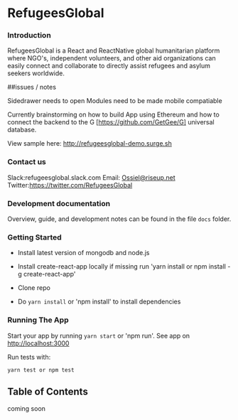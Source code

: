 # RefugeesGlobal

### Introduction

RefugeesGlobal is a React and ReactNative global humanitarian platform where NGO's, independent volunteers, and other aid organizations can easily connect and collaborate to directly assist refugees and asylum seekers worldwide.

##issues / notes

Sidedrawer needs to open
Modules need to be made mobile compatiable

Currently brainstorming on how to build App using Ethereum and how to connect the backend to the G [https://github.com/GetGee/G] universal database. 

View sample here: http://refugeesglobal-demo.surge.sh


### Contact us

Slack:refugeesglobal.slack.com
Email: Ossiel@riseup.net 
Twitter:https://twitter.com/RefugeesGlobal




### Development documentation

Overview, guide, and development notes can be found in the file `docs` folder.


### Getting Started

* Install latest version of mongodb and node.js

* Install create-react-app locally if missing run 'yarn 
install or npm install -g create-react-app'

* Clone repo

* Do `yarn install` or 'npm install' to install dependencies


### Running The App

Start your app by running `yarn start` or 'npm run'.
See app on <http://localhost:3000>

Run tests with:

```
yarn test or npm test

```

## Table of Contents

 coming soon
